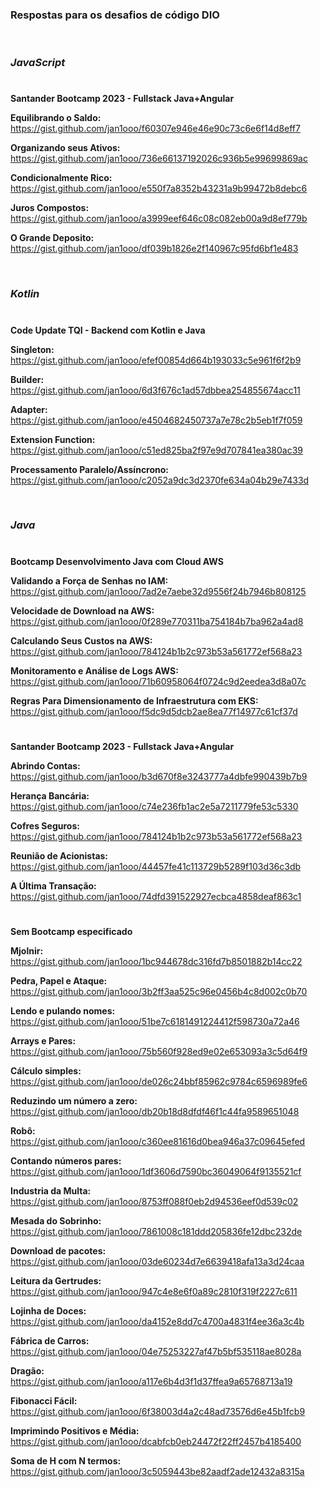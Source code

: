 ### Respostas para os desafios de código DIO
<br>

### **_JavaScript_**
#
**Santander Bootcamp 2023 - Fullstack Java+Angular**

**Equilibrando o Saldo:** https://gist.github.com/jan1ooo/f60307e946e46e90c73c6e6f14d8eff7

**Organizando seus Ativos:** https://gist.github.com/jan1ooo/736e66137192026c936b5e99699869ac

**Condicionalmente Rico:** https://gist.github.com/jan1ooo/e550f7a8352b43231a9b99472b8debc6

**Juros Compostos:** https://gist.github.com/jan1ooo/a3999eef646c08c082eb00a9d8ef779b

**O Grande Deposito:** https://gist.github.com/jan1ooo/df039b1826e2f140967c95fd6bf1e483

<br>

### **_Kotlin_**
#
**Code Update TQI - Backend com Kotlin e Java**

**Singleton:** https://gist.github.com/jan1ooo/efef00854d664b193033c5e961f6f2b9

**Builder:** https://gist.github.com/jan1ooo/6d3f676c1ad57dbbea254855674acc11

**Adapter:** https://gist.github.com/jan1ooo/e4504682450737a7e78c2b5eb1f7f059

**Extension Function:** https://gist.github.com/jan1ooo/c51ed825ba2f97e9d707841ea380ac39

**Processamento Paralelo/Assíncrono:** https://gist.github.com/jan1ooo/c2052a9dc3d2370fe634a04b29e7433d

<br>

### **_Java_**
#
**Bootcamp Desenvolvimento Java com Cloud AWS**

**Validando a Força de Senhas no IAM:** https://gist.github.com/jan1ooo/7ad2e7aebe32d9556f24b7946b808125

**Velocidade de Download na AWS:** https://gist.github.com/jan1ooo/0f289e770311ba754184b7ba962a4ad8

**Calculando Seus Custos na AWS:** https://gist.github.com/jan1ooo/784124b1b2c973b53a561772ef568a23

**Monitoramento e Análise de Logs AWS:** https://gist.github.com/jan1ooo/71b60958064f0724c9d2eedea3d8a07c

**Regras Para Dimensionamento de Infraestrutura com EKS:** https://gist.github.com/jan1ooo/f5dc9d5dcb2ae8ea77f14977c61cf37d

#
**Santander Bootcamp 2023 - Fullstack Java+Angular**

**Abrindo Contas:** https://gist.github.com/jan1ooo/b3d670f8e3243777a4dbfe990439b7b9

**Herança Bancária:** https://gist.github.com/jan1ooo/c74e236fb1ac2e5a7211779fe53c5330

**Cofres Seguros:** https://gist.github.com/jan1ooo/784124b1b2c973b53a561772ef568a23

**Reunião de Acionistas:** https://gist.github.com/jan1ooo/44457fe41c113729b5289f103d36c3db

**A Última Transação:** https://gist.github.com/jan1ooo/74dfd391522927ecbca4858deaf863c1
#
**Sem Bootcamp especificado**

**Mjolnir:** https://gist.github.com/jan1ooo/1bc944678dc316fd7b8501882b14cc22

**Pedra, Papel e Ataque:** https://gist.github.com/jan1ooo/3b2ff3aa525c96e0456b4c8d002c0b70

**Lendo e pulando nomes:** https://gist.github.com/jan1ooo/51be7c6181491224412f598730a72a46

**Arrays e Pares:** https://gist.github.com/jan1ooo/75b560f928ed9e02e653093a3c5d64f9

**Cálculo simples:** https://gist.github.com/jan1ooo/de026c24bbf85962c9784c6596989fe6

**Reduzindo um número a zero:** https://gist.github.com/jan1ooo/db20b18d8dfdf46f1c44fa9589651048

**Robô:** https://gist.github.com/jan1ooo/c360ee81616d0bea946a37c09645efed

**Contando números pares:** https://gist.github.com/jan1ooo/1df3606d7590bc36049064f9135521cf

**Industria da Multa:** https://gist.github.com/jan1ooo/8753ff088f0eb2d94536eef0d539c02

**Mesada do Sobrinho:** https://gist.github.com/jan1ooo/7861008c181ddd205836fe12dbc232de

**Download de pacotes:** https://gist.github.com/jan1ooo/03de60234d7e6639418afa13a3d24caa

**Leitura da Gertrudes:** https://gist.github.com/jan1ooo/947c4e8e6f0a89c2810f319f2227c611

**Lojinha de Doces:** https://gist.github.com/jan1ooo/da4152e8dd7c4700a4831f4ee36a3c4b

**Fábrica de Carros:** https://gist.github.com/jan1ooo/04e75253227af47b5bf535118ae8028a

**Dragão:** https://gist.github.com/jan1ooo/a117e6b4d3f1d37ffea9a65768713a19

**Fibonacci Fácil:** https://gist.github.com/jan1ooo/6f38003d4a2c48ad73576d6e45b1fcb9

**Imprimindo Positivos e Média:** https://gist.github.com/jan1ooo/dcabfcb0eb24472f22ff2457b4185400

**Soma de H com N termos:** https://gist.github.com/jan1ooo/3c5059443be82aadf2ade12432a8315a
#

